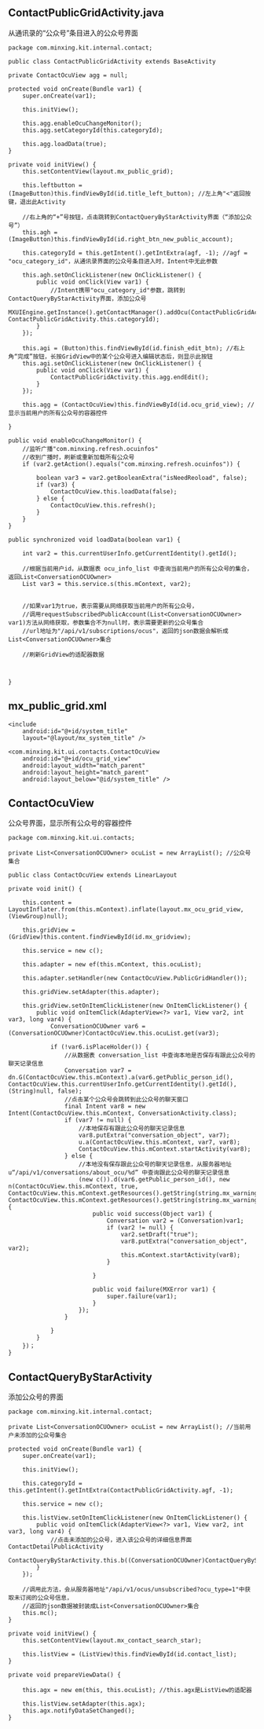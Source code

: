 ## ContactPublicGridActivity.java ##
从通讯录的“公众号”条目进入的公众号界面

	package com.minxing.kit.internal.contact;

	public class ContactPublicGridActivity extends BaseActivity

	private ContactOcuView agg = null;

	protected void onCreate(Bundle var1) {
        super.onCreate(var1);

        this.initView();

        this.agg.enableOcuChangeMonitor();
        this.agg.setCategoryId(this.categoryId);

        this.agg.loadData(true);
    }

	private void initView() {
        this.setContentView(layout.mx_public_grid);

		this.leftbutton = (ImageButton)this.findViewById(id.title_left_button); //左上角"<"返回按键，退出此Activity

		//右上角的“+”号按钮，点击跳转到ContactQueryByStarActivity界面（“添加公众号”）
		this.agh = (ImageButton)this.findViewById(id.right_btn_new_public_account); 

		this.categoryId = this.getIntent().getIntExtra(agf, -1); //agf = "ocu_category_id"，从通讯录界面的公众号条目进入时，Intent中无此参数

        this.agh.setOnClickListener(new OnClickListener() {
            public void onClick(View var1) {
				//Intent携带"ocu_category_id"参数，跳转到ContactQueryByStarActivity界面，添加公众号
                MXUIEngine.getInstance().getContactManager().addOcu(ContactPublicGridActivity.this, ContactPublicGridActivity.this.categoryId);
            }
        });

        this.agi = (Button)this.findViewById(id.finish_edit_btn); //右上角“完成”按钮，长按GridView中的某个公众号进入编辑状态后，则显示此按钮
        this.agi.setOnClickListener(new OnClickListener() {
            public void onClick(View var1) {
                ContactPublicGridActivity.this.agg.endEdit();
            }
        });

		this.agg = (ContactOcuView)this.findViewById(id.ocu_grid_view); //显示当前用户的所有公众号的容器控件

	}

	public void enableOcuChangeMonitor() {
		//监听广播"com.minxing.refresh.ocuinfos"
		//收到广播时，刷新或重新加载所有公众号
		if (var2.getAction().equals("com.minxing.refresh.ocuinfos")) {

            boolean var3 = var2.getBooleanExtra("isNeedReoload", false);
            if (var3) {
                ContactOcuView.this.loadData(false);
            } else {
                ContactOcuView.this.refresh();
            }
        }
	}

	public synchronized void loadData(boolean var1) {

        int var2 = this.currentUserInfo.getCurrentIdentity().getId();

		//根据当前用户id，从数据表 ocu_info_list 中查询当前用户的所有公众号的集合，返回List<ConversationOCUOwner>
        List var3 = this.service.s(this.mContext, var2);


		//如果var1为true，表示需要从网络获取当前用户的所有公众号，
		//调用requestSubscribedPublicAccount(List<ConversationOCUOwner> var1)方法从网络获取，参数集合不为null时，表示需要更新的公众号集合
		//url地址为"/api/v1/subscriptions/ocus"，返回的json数据会解析成List<ConversationOCUOwner>集合
	
		//刷新GridView的适配器数据

		
		
	}


## mx_public_grid.xml ##

	<include
        android:id="@+id/system_title"
        layout="@layout/mx_system_title" />

	<com.minxing.kit.ui.contacts.ContactOcuView
        android:id="@+id/ocu_grid_view"
        android:layout_width="match_parent"
        android:layout_height="match_parent"
        android:layout_below="@id/system_title" />


## ContactOcuView ##
公众号界面，显示所有公众号的容器控件

	package com.minxing.kit.ui.contacts;

	private List<ConversationOCUOwner> ocuList = new ArrayList(); //公众号集合

	public class ContactOcuView extends LinearLayout

	private void init() {

		this.content = LayoutInflater.from(this.mContext).inflate(layout.mx_ocu_grid_view, (ViewGroup)null);

        this.gridView = (GridView)this.content.findViewById(id.mx_gridview);

		this.service = new c();

        this.adapter = new ef(this.mContext, this.ocuList);

        this.adapter.setHandler(new ContactOcuView.PublicGridHandler());

		this.gridView.setAdapter(this.adapter);

		this.gridView.setOnItemClickListener(new OnItemClickListener() {
            public void onItemClick(AdapterView<?> var1, View var2, int var3, long var4) {
				ConversationOCUOwner var6 = (ConversationOCUOwner)ContactOcuView.this.ocuList.get(var3);

				if (!var6.isPlaceHolder()) {
					//从数据表 conversation_list 中查询本地是否保存有跟此公众号的聊天记录信息
                    Conversation var7 = dn.G(ContactOcuView.this.mContext).a(var6.getPublic_person_id(), ContactOcuView.this.currentUserInfo.getCurrentIdentity().getId(), (String)null, false);
					//点击某个公众号会跳转到此公众号的聊天窗口
                    final Intent var8 = new Intent(ContactOcuView.this.mContext, ConversationActivity.class);
                    if (var7 != null) {
						//本地保存有跟此公众号的聊天记录信息
                        var8.putExtra("conversation_object", var7);
                        u.a(ContactOcuView.this.mContext, var7, var8);
                        ContactOcuView.this.mContext.startActivity(var8);
                    } else {
						//本地没有保存跟此公众号的聊天记录信息，从服务器地址u“/api/v1/conversations/about_ocu/%d” 中查询跟此公众号的聊天记录信息
                        (new c()).d(var6.getPublic_person_id(), new n(ContactOcuView.this.mContext, true, ContactOcuView.this.mContext.getResources().getString(string.mx_warning_dialog_title), ContactOcuView.this.mContext.getResources().getString(string.mx_warning_dialog_in_progress)) {
                            public void success(Object var1) {
                                Conversation var2 = (Conversation)var1;
                                if (var2 != null) {
                                    var2.setDraft("true");
                                    var8.putExtra("conversation_object", var2);
                                    this.mContext.startActivity(var8);
                                }

                            }

                            public void failure(MXError var1) {
                                super.failure(var1);
                            }
                        });
                    }

                }
			}
		})；
	}

## ContactQueryByStarActivity ##
添加公众号的界面

	package com.minxing.kit.internal.contact;

	private List<ConversationOCUOwner> ocuList = new ArrayList(); //当前用户未添加的公众号集合

	protected void onCreate(Bundle var1) {
        super.onCreate(var1);

        this.initView();

        this.categoryId = this.getIntent().getIntExtra(ContactPublicGridActivity.agf, -1);

        this.service = new c();

        this.listView.setOnItemClickListener(new OnItemClickListener() {
            public void onItemClick(AdapterView<?> var1, View var2, int var3, long var4) {
				//点击未添加的公众号，进入该公众号的详细信息界面ContactDetailPublicActivity
                ContactQueryByStarActivity.this.b((ConversationOCUOwner)ContactQueryByStarActivity.this.ocuList.get(var3));
            }
        });

		//调用此方法，会从服务器地址"/api/v1/ocus/unsubscribed?ocu_type=1"中获取未订阅的公众号信息，
		//返回的json数据被封装成List<ConversationOCUOwner>集合
        this.mc();
    }

	private void initView() {
		this.setContentView(layout.mx_contact_search_star);

		this.listView = (ListView)this.findViewById(id.contact_list);
	}

	private void prepareViewData() {

        this.agx = new em(this, this.ocuList); //this.agx是ListView的适配器

        this.listView.setAdapter(this.agx);
        this.agx.notifyDataSetChanged();
    }